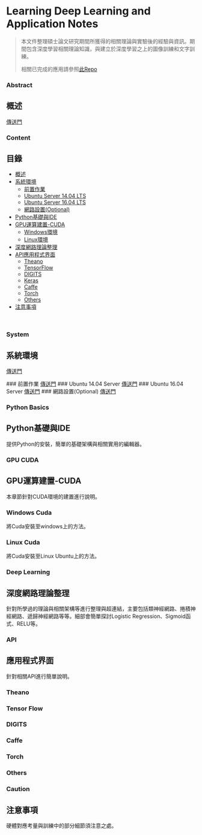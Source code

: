 # Learning Deep Learning and Application Notes


> 本文件整理碩士論文研究期間所獲得的相關理論與實驗後的經驗與資訊。期間包含深度學習相關理論知識，與建立於深度學習之上的圖像訓練和文字訓練。
> 
> 相關已完成的應用請參照[此Repo](https://github.com/artmusic0/Graduated-Project)

### Abstract
## 概述

[傳送門](Ch0-Abstract)

### Content
## 目錄

* [概述](#abstract)
* [系統環境](#system)
    * [前置作業](#前置作業)
	* [Ubuntu Server 14.04 LTS](#ubuntu-1404-server)
	* [Ubuntu Server 16.04 LTS](#ubuntu-1604-server)
	* [網路設置(Optional)](#網路設置optional)
* [Python基礎與IDE](#python-basics)
* [GPU運算建置-CUDA](#gpu-cuda)
    * [Windows環境](#Windows-cuda)
    * [Linux環境](#linux-cuda)
* [深度網路理論整理](#deep-learning)
* [API應用程式界面](#api)
    * [Theano](#theano)
    * [TensorFlow](#tensor-flow)
    * [DIGITS](#digits)
    * [Keras](#keras)
    * [Caffe](#caffe)
    * [Torch](#torch)
	* [Others](#others)
* [注意事項](#caution)

<br />

### System
## 系統環境

[傳送門](Ch1-System)

<t> ### 前置作業
<t> 
<t> [傳送門](Ch1-System#pre-process)
<t> 
<t> ### Ubuntu 14.04 Server
<t> 
<t> [傳送門](Ch1-System#ubuntu-1404-server)
<t> 
<t> ### Ubuntu 16.04 Server
<t> 
<t> [傳送門](Ch1-System#ubuntu-1604-server)
<t> 
<t> ### 網路設置(Optional)
<t> 
<t> [傳送門](Ch1-System#internet-settings)
  
### Python Basics
## Python基礎與IDE

提供Python的安裝，簡單的基礎架構與相關實用的編輯器。

### GPU CUDA
## GPU運算建置-CUDA

本章節針對CUDA環境的建置進行說明。<br />

### Windows Cuda

將Cuda安裝至windows上的方法。

### Linux Cuda

將Cuda安裝至Linux Ubuntu上的方法。

### Deep Learning
## 深度網路理論整理

針對所學過的理論與相關架構等進行整理與超連結，主要包括類神經網路、捲積神經網路、遞歸神經網路等等。細部會簡單探討Logistic Regression、Sigmoid函式、RELU等。

### API
## 應用程式界面

針對相關API進行簡單說明。

### Theano

### Tensor Flow

### DIGITS

### Caffe

### Torch

### Others

### Caution
## 注意事項

硬體對應考量與訓練中的部分細節須注意之處。
